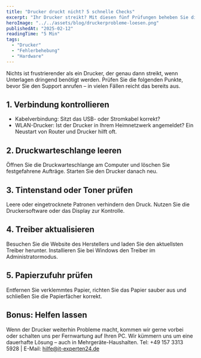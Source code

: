 ```yaml
---
title: "Drucker druckt nicht? 5 schnelle Checks"
excerpt: "Ihr Drucker streikt? Mit diesen fünf Prüfungen beheben Sie die häufigsten Probleme in wenigen Minuten."
heroImage: "../../assets/blog/druckerprobleme-loesen.png"
publishedAt: "2025-02-12"
readingTime: "5 Min"
tags:
  - "Drucker"
  - "Fehlerbehebung"
  - "Hardware"
---
```


Nichts ist frustrierender als ein Drucker, der genau dann streikt, wenn Unterlagen dringend benötigt werden. Prüfen Sie die folgenden Punkte, bevor Sie den Support anrufen – in vielen Fällen reicht das bereits aus.

## 1. Verbindung kontrollieren

- Kabelverbindung: Sitzt das USB- oder Stromkabel korrekt?
- WLAN-Drucker: Ist der Drucker in Ihrem Heimnetzwerk angemeldet? Ein Neustart von Router und Drucker hilft oft.

## 2. Druckwarteschlange leeren

Öffnen Sie die Druckwarteschlange am Computer und löschen Sie festgefahrene Aufträge. Starten Sie den Drucker danach neu.

## 3. Tintenstand oder Toner prüfen

Leere oder eingetrocknete Patronen verhindern den Druck. Nutzen Sie die Druckersoftware oder das Display zur Kontrolle.

## 4. Treiber aktualisieren

Besuchen Sie die Website des Herstellers und laden Sie den aktuellsten Treiber herunter. Installieren Sie bei Windows den Treiber im Administratormodus.

## 5. Papierzufuhr prüfen

Entfernen Sie verklemmtes Papier, richten Sie das Papier sauber aus und schließen Sie die Papierfächer korrekt.

## Bonus: Helfen lassen

Wenn der Drucker weiterhin Probleme macht, kommen wir gerne vorbei oder schalten uns per Fernwartung auf Ihren PC. Wir kümmern uns um eine dauerhafte Lösung – auch in Mehrgeräte-Haushalten. Tel: +49 157 3313 5928 | E-Mail: hilfe@it-experten24.de
